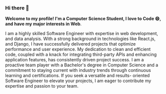 ### Hi there 👋


**Welcome to my profile! I'm a Computer Science Student, I love to Code 😄, and have my major interests in Web**.

I am a highly skilled Software Engineer with expertise in web development, and data analysis. With a strong background in technologies like React.js, and Django, I have successfully delivered projects that optimize performance and user experience. My dedication to clean and efficient code, coupled with a knack for integrating third-party APIs and enhancing application features, has consistently driven project success. I am a proactive team player with a Bachelor's degree in Computer Science and a commitment to staying current with industry trends through continuous learning and certifications. If you seek a versatile and results- oriented Software Engineer to elevate your projects, I am eager to contribute my expertise and passion to your team.

